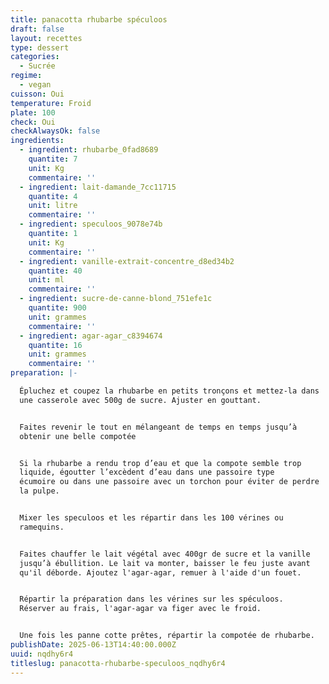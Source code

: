 ```yaml
---
title: panacotta rhubarbe spéculoos
draft: false
layout: recettes
type: dessert
categories:
  - Sucrée
regime:
  - vegan
cuisson: Oui
temperature: Froid
plate: 100
check: Oui
checkAlwaysOk: false
ingredients:
  - ingredient: rhubarbe_0fad8689
    quantite: 7
    unit: Kg
    commentaire: ''
  - ingredient: lait-damande_7cc11715
    quantite: 4
    unit: litre
    commentaire: ''
  - ingredient: speculoos_9078e74b
    quantite: 1
    unit: Kg
    commentaire: ''
  - ingredient: vanille-extrait-concentre_d8ed34b2
    quantite: 40
    unit: ml
    commentaire: ''
  - ingredient: sucre-de-canne-blond_751efe1c
    quantite: 900
    unit: grammes
    commentaire: ''
  - ingredient: agar-agar_c8394674
    quantite: 16
    unit: grammes
    commentaire: ''
preparation: |-

  Épluchez et coupez la rhubarbe en petits tronçons et mettez-la dans
  une casserole avec 500g de sucre. Ajuster en gouttant.


  Faites revenir le tout en mélangeant de temps en temps jusqu’à
  obtenir une belle compotée


  Si la rhubarbe a rendu trop d’eau et que la compote semble trop
  liquide, égoutter l’excèdent d’eau dans une passoire type
  écumoire ou dans une passoire avec un torchon pour éviter de perdre
  la pulpe.


  Mixer les speculoos et les répartir dans les 100 vérines ou
  ramequins.


  Faites chauffer le lait végétal avec 400gr de sucre et la vanille
  jusqu’à ébullition. Le lait va monter, baisser le feu juste avant
  qu'il déborde. Ajoutez l'agar-agar, remuer à l'aide d'un fouet.


  Répartir la préparation dans les vérines sur les spéculoos.
  Réserver au frais, l'agar-agar va figer avec le froid.


  Une fois les panne cotte prêtes, répartir la compotée de rhubarbe.
publishDate: 2025-06-13T14:40:00.000Z
uuid: nqdhy6r4
titleslug: panacotta-rhubarbe-speculoos_nqdhy6r4
---
```

